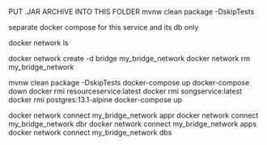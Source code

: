 PUT .JAR ARCHIVE INTO THIS FOLDER
mvnw clean package -DskipTests


separate docker compose for this service and its db only

docker network ls

docker network create -d bridge my_bridge_network
docker network rm my_bridge_network

mvnw clean package -DskipTests
docker-compose up
docker-compose down
docker rmi resourceservice:latest
docker rmi songservice:latest
docker rmi postgres:13.1-alpine
docker-compose up

docker network connect my_bridge_network appr
docker network connect my_bridge_network dbr
docker network connect my_bridge_network apps
docker network connect my_bridge_network dbs